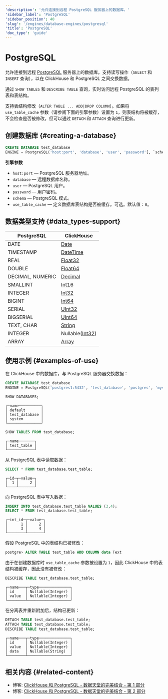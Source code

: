 ```yaml
---
'description': '允许连接到远程 PostgreSQL 服务器上的数据库。'
'sidebar_label': 'PostgreSQL'
'sidebar_position': 40
'slug': '/engines/database-engines/postgresql'
'title': 'PostgreSQL'
'doc_type': 'guide'
---
```



# PostgreSQL

允许连接到远程 [PostgreSQL](https://www.postgresql.org) 服务器上的数据库。支持读写操作（`SELECT` 和 `INSERT` 查询），以在 ClickHouse 和 PostgreSQL 之间交换数据。

通过 `SHOW TABLES` 和 `DESCRIBE TABLE` 查询，实时访问远程 PostgreSQL 的表列表和表结构。

支持表结构修改（`ALTER TABLE ... ADD|DROP COLUMN`）。如果将 `use_table_cache` 参数（请参阅下面的引擎参数）设置为 `1`，则表结构将被缓存，不会检查是否被修改，但可以通过 `DETACH` 和 `ATTACH` 查询进行更新。

## 创建数据库 {#creating-a-database}

```sql
CREATE DATABASE test_database
ENGINE = PostgreSQL('host:port', 'database', 'user', 'password'[, `schema`, `use_table_cache`]);
```

**引擎参数**

- `host:port` — PostgreSQL 服务器地址。
- `database` — 远程数据库名称。
- `user` — PostgreSQL 用户。
- `password` — 用户密码。
- `schema` — PostgreSQL 模式。
- `use_table_cache` — 定义数据库表结构是否被缓存。可选。默认值：`0`。

## 数据类型支持 {#data_types-support}

| PostgreSQL       | ClickHouse                                                   |
|------------------|--------------------------------------------------------------|
| DATE             | [Date](../../sql-reference/data-types/date.md)               |
| TIMESTAMP        | [DateTime](../../sql-reference/data-types/datetime.md)       |
| REAL             | [Float32](../../sql-reference/data-types/float.md)           |
| DOUBLE           | [Float64](../../sql-reference/data-types/float.md)           |
| DECIMAL, NUMERIC | [Decimal](../../sql-reference/data-types/decimal.md)       |
| SMALLINT         | [Int16](../../sql-reference/data-types/int-uint.md)          |
| INTEGER          | [Int32](../../sql-reference/data-types/int-uint.md)          |
| BIGINT           | [Int64](../../sql-reference/data-types/int-uint.md)          |
| SERIAL           | [UInt32](../../sql-reference/data-types/int-uint.md)         |
| BIGSERIAL        | [UInt64](../../sql-reference/data-types/int-uint.md)         |
| TEXT, CHAR       | [String](../../sql-reference/data-types/string.md)           |
| INTEGER          | Nullable([Int32](../../sql-reference/data-types/int-uint.md))|
| ARRAY            | [Array](../../sql-reference/data-types/array.md)             |

## 使用示例 {#examples-of-use}

在 ClickHouse 中的数据库，与 PostgreSQL 服务器交换数据：

```sql
CREATE DATABASE test_database
ENGINE = PostgreSQL('postgres1:5432', 'test_database', 'postgres', 'mysecretpassword', 'schema_name',1);
```

```sql
SHOW DATABASES;
```

```text
┌─name──────────┐
│ default       │
│ test_database │
│ system        │
└───────────────┘
```

```sql
SHOW TABLES FROM test_database;
```

```text
┌─name───────┐
│ test_table │
└────────────┘
```

从 PostgreSQL 表中读取数据：

```sql
SELECT * FROM test_database.test_table;
```

```text
┌─id─┬─value─┐
│  1 │     2 │
└────┴───────┘
```

向 PostgreSQL 表中写入数据：

```sql
INSERT INTO test_database.test_table VALUES (3,4);
SELECT * FROM test_database.test_table;
```

```text
┌─int_id─┬─value─┐
│      1 │     2 │
│      3 │     4 │
└────────┴───────┘
```

假设 PostgreSQL 中的表结构已被修改：

```sql
postgre> ALTER TABLE test_table ADD COLUMN data Text
```

由于在创建数据库时 `use_table_cache` 参数被设置为 `1`，因此 ClickHouse 中的表结构被缓存，因此没有被修改：

```sql
DESCRIBE TABLE test_database.test_table;
```
```text
┌─name───┬─type──────────────┐
│ id     │ Nullable(Integer) │
│ value  │ Nullable(Integer) │
└────────┴───────────────────┘
```

在分离表并重新附加后，结构已更新：

```sql
DETACH TABLE test_database.test_table;
ATTACH TABLE test_database.test_table;
DESCRIBE TABLE test_database.test_table;
```
```text
┌─name───┬─type──────────────┐
│ id     │ Nullable(Integer) │
│ value  │ Nullable(Integer) │
│ data   │ Nullable(String)  │
└────────┴───────────────────┘
```

## 相关内容 {#related-content}

- 博客: [ClickHouse 和 PostgreSQL - 数据天堂的完美结合 - 第 1 部分](https://clickhouse.com/blog/migrating-data-between-clickhouse-postgres)
- 博客: [ClickHouse 和 PostgreSQL - 数据天堂的完美结合 - 第 2 部分](https://clickhouse.com/blog/migrating-data-between-clickhouse-postgres-part-2)
